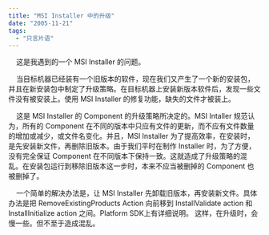 ```yaml
---
title: "MSI Installer 中的升级"
date: "2005-11-21"
tags: 
  - "只言片语"
---
```


    这是我遇到的一个 MSI Installer 的问题。

    当目标机器已经装有一个旧版本的软件，现在我们又产生了一个新的安装包，并且在新安装包中制定了升级策略。在目标机器上安装新版本软件后，发现一些文件没有被安装上。使用 MSI Installer 的修复功能，缺失的文件才被装上。

    这是 MSI Installer 的 Component 的升级策略所决定的。MSI Intaller 规范认为，所有的 Component 在不同的版本中只应有文件的更新，而不应有文件数量的增加或减少，或文件名变化。并且，MSI Installer 为了提高效率，在安装时，是先安装新文件，再删除旧版本。由于我们平时在制作 Installer 时，为了方便，没有完全保证 Component 在不同版本下保持一致。这就造成了升级策略的混乱。在安装包运行到移除旧版本这一步时，本来不应当被删掉的 Component 也被删掉了。

    一个简单的解决办法是，让 MSI Installer 先卸载旧版本，再安装新文件。具体办法是把 RemoveExistingProducts Action 向前移到 InstallValidate action 和 InstallInitialize action 之间。Platform SDK上有详细说明。 这样，在升级时，会慢一些。但不至于造成混乱。
